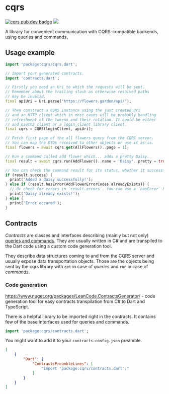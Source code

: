 # cqrs

[![cqrs pub.dev badge][cqrs-pub-badge]][cqrs-pub-badge-link]
[![][cqrs-build-badge]][cqrs-build-badge-link]

A library for convenient communication with CQRS-compatible backends, using queries and commands.

## Usage example

```dart
import 'package:cqrs/cqrs.dart';

// Import your generated contracts.
import 'contracts.dart';

// Firstly you need an Uri to which the requests will be sent.
// Remember about the trailing slash as otherwise resolved paths
// may be invalid.
final apiUri = Uri.parse('https://flowers.garden/api/');

// Then construct a CQRS instance using the just created Uri
// and an HTTP client which in most cases will be probably handling
// refreshment of the tokens and their rotation. It could be either
// and oauth2 client or a login_client library client.
final cqrs = CQRS(loginClient, apiUri);

// Fetch first page of the all flowers query from the CQRS server.
// You can map the DTOs received to other objects or use it as-is.
final flowers = await cqrs.get(AllFlowers()..page = 1);

// Run a command called add flower which... adds a pretty Daisy.
final result = await cqrs.run(AddFlower()..name = 'Daisy'..pretty = true);

// You can check the command result for its status, whether it successfully ran.
if (result.success) {
  print('Added a daisy successfully!');
} else if (result.hasError(AddFlowerErrorCodes.alreadyExists)) {
  // Or check for errors in `result.errors`. You can use a `hasError` helper.
  print('Daisy already exists!');
} else {
  print('Error occured');
}
```

## Contracts

_Contracts_ are classes and interfaces describing (mainly but not only) [queries and commands](https://en.wikipedia.org/wiki/Command%E2%80%93query_separation). They are usually written in C# and are transpiled to the Dart code using a custom code generation tool.

They describe data structures coming to and from the CQRS server and usually expose data transportation objects. Those are the objects being sent by the cqrs library with `get` in case of _queries_ and `run` in case of _commands_.

### Code generation

https://www.nuget.org/packages/LeanCode.ContractsGenerator/ - code generation tool for easy contracts transpilation from C# to Dart and TypeScript.

There is a helpful library to be imported right in the contracts. It contains few of the base interfaces used for queries and commands.

```dart
import 'package:cqrs/contracts.dart';
```

You might want to add it to your `contracts-config.json` preamble.

```json
[
    {
        "Dart": {
            "ContractsPreambleLines": [
                "import 'package:cqrs/contracts.dart';"
            ]
        }
    }
]
```


[cqrs-pub-badge]: https://img.shields.io/pub/v/cqrs
[cqrs-pub-badge-link]: https://pub.dev/packages/cqrs
[cqrs-build-badge]: https://img.shields.io/github/workflow/status/leancodepl/flutter_corelibrary/cqrs%2520test
[cqrs-build-badge-link]: https://github.com/leancodepl/flutter_corelibrary/actions?query=workflow%3A%22cqrs+test%22
